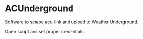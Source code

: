 # ACUnderground
Software to scrape acu-link and upload to Weather Underground.

Open script and set proper credentials.
